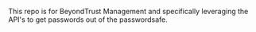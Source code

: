 This repo is for BeyondTrust Management and specifically leveraging the API's to get passwords out of the passwordsafe.

